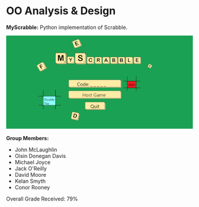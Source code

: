 # OO Analysis & Design

**MyScrabble:** Python implementation of Scrabble.

![MyScrabble Start Menu](images/start_menu.png)

**Group Members:**
- John McLaughlin
- Oisin Donegan Davis
- Michael Joyce
- Jack O'Reilly
- David Moore
- Kelan Smyth
- Conor Rooney

Overall Grade Received: 79%



